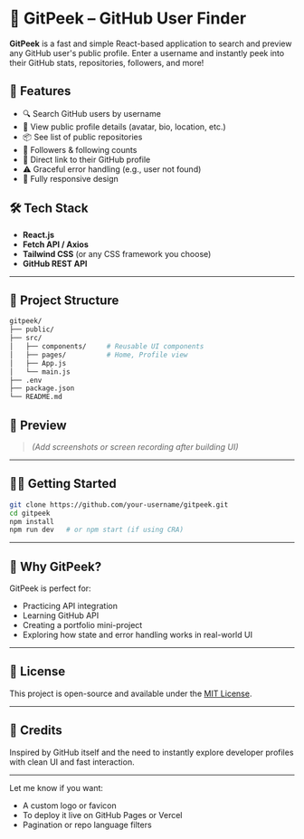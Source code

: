 

# 👀 GitPeek – GitHub User Finder

**GitPeek** is a fast and simple React-based application to search and preview any GitHub user's public profile. Enter a username and instantly peek into their GitHub stats, repositories, followers, and more!


## 🚀 Features

- 🔍 Search GitHub users by username
- 👤 View public profile details (avatar, bio, location, etc.)
- 📦 See list of public repositories
- 👥 Followers & following counts
- 🔗 Direct link to their GitHub profile
- ⚠️ Graceful error handling (e.g., user not found)
- 📱 Fully responsive design


## 🛠 Tech Stack

- **React.js**
- **Fetch API / Axios**
- **Tailwind CSS** (or any CSS framework you choose)
- **GitHub REST API**

---

## 📁 Project Structure

```bash
gitpeek/
├── public/
├── src/
│   ├── components/     # Reusable UI components
│   ├── pages/          # Home, Profile view
│   ├── App.js
│   └── main.js
├── .env
├── package.json
└── README.md
````


## 📸 Preview

> *(Add screenshots or screen recording after building UI)*

---

## 🧑‍💻 Getting Started

```bash
git clone https://github.com/your-username/gitpeek.git
cd gitpeek
npm install
npm run dev   # or npm start (if using CRA)
```

---

## 🌟 Why GitPeek?

GitPeek is perfect for:

* Practicing API integration
* Learning GitHub API
* Creating a portfolio mini-project
* Exploring how state and error handling works in real-world UI

---

## 📜 License

This project is open-source and available under the [MIT License](LICENSE).

---

## 🙌 Credits

Inspired by GitHub itself and the need to instantly explore developer profiles with clean UI and fast interaction.

---

Let me know if you want:

* A custom logo or favicon
* To deploy it live on GitHub Pages or Vercel
* Pagination or repo language filters